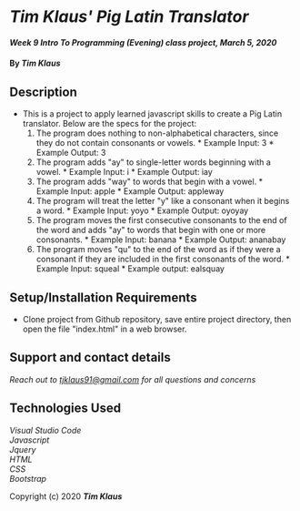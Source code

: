 # _Tim Klaus' Pig Latin Translator_

#### _*Week 9 Intro To Programming (Evening) class project*, *March 5, 2020*_

#### By _**Tim Klaus**_

## Description

* This is a project to apply learned javascript skills to create a Pig Latin translator. Below are the specs for the project:
    1. The program does nothing to non-alphabetical characters, since they do not contain consonants or vowels.
      * Example Input: 3
      * Example Output: 3
    2. The program adds "ay" to single-letter words beginning with a vowel.
      * Example Input: i
      * Example Output: iay
    3. The program adds "way" to words that begin with a vowel.
      * Example Input: apple
      * Example Output: appleway
    4. The program will treat the letter "y" like a consonant when it begins a word.
      * Example Input: yoyo
      * Example Output: oyoyay
    5. The program moves the first consecutive consonants to the end of the word and adds "ay" to words that begin with one or more consonants.
      * Example Input: banana
      * Example Output: ananabay
    6. The program moves "qu" to the end of the word as if they were a consonant if they are included in the first consonants of the word.
      * Example Input: squeal
      * Example output: ealsquay
    


## Setup/Installation Requirements

* Clone project from Github repository, save entire project directory, then open the file "index.html" in a web browser.


## Support and contact details

_Reach out to tjklaus91@gmail.com for all questions and concerns_

## Technologies Used

_Visual Studio Code_  
_Javascript_  
_Jquery_    
_HTML_  
_CSS_  
_Bootstrap_

Copyright (c) 2020 **_Tim Klaus_**